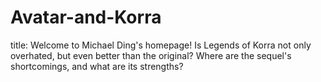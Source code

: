 # Avatar-and-Korra
title: Welcome to Michael Ding's homepage!
Is Legends of Korra not only overhated, but even better than the original? Where are the sequel's shortcomings, and what are its strengths?
